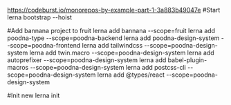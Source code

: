 https://codeburst.io/monorepos-by-example-part-1-3a883b49047e
#Start
lerna bootstrap --hoist

#Add bannana project to fruit
lerna add bannana --scope=fruit
lerna add poodna-type --scope=poodna-backend
lerna add poodna-design-system --scope=poodna-frontend
lerna add tailwindcss --scope=poodna-design-system
lerna add twin.macro --scope=poodna-design-system
lerna add autoprefixer --scope=poodna-design-system
lerna add babel-plugin-macros --scope=poodna-design-system
lerna add postcss-cli --scope=poodna-design-system
lerna add @types/react --scope=poodna-design-system

#Init new
lerna init
